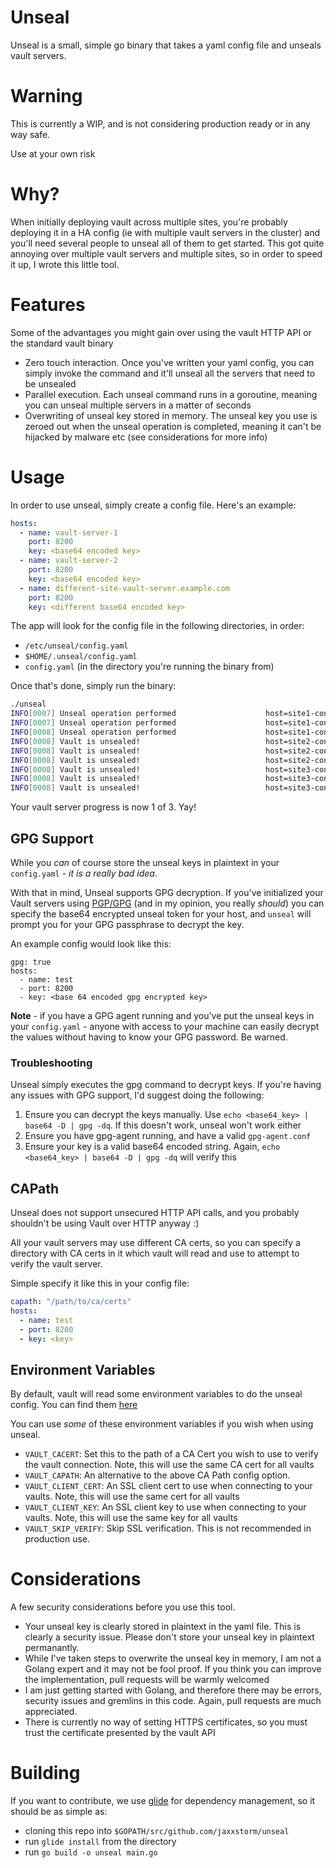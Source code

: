# Unseal

Unseal is a small, simple go binary that takes a yaml config file and unseals vault servers.

# Warning

This is currently a WIP, and is not considering production ready or in any way safe.

Use at your own risk

# Why?

When initially deploying vault across multiple sites, you're probably deploying it in a HA config (ie with multiple vault servers in the cluster) and you'll need several people to unseal all of them to get started. This got quite annoying over multiple vault servers and multiple sites, so in order to speed it up, I wrote this little tool.

# Features

Some of the advantages you might gain over using the vault HTTP API or the standard vault binary

  - Zero touch interaction. Once you've written your yaml config, you can simply invoke the command and it'll unseal all the servers that need to be unsealed
  - Parallel execution. Each unseal command runs in a goroutine, meaning you can unseal multiple servers in a matter of seconds
  - Overwriting of unseal key stored in memory. The unseal key you use is zeroed out when the unseal operation is completed, meaning it can't be hijacked by malware etc (see considerations for more info)

# Usage

In order to use unseal, simply create a config file. Here's an example:


```yaml
hosts:
  - name: vault-server-1
    port: 8200
    key: <base64 encoded key>
  - name: vault-server-2
    port: 8200
    key: <base64 encoded key>
  - name: different-site-vault-server.example.com 
    port: 8200
    key: <different base64 encoded key>
```

The app will look for the config file in the following directories, in order:

 - `/etc/unseal/config.yaml`
 - `$HOME/.unseal/config.yaml`
 - `config.yaml` (in the directory you're running the binary from)

Once that's done, simply run the binary:

```bash
./unseal
INFO[0007] Unseal operation performed                    host=site1-consulserver-1 progress=2 threshold=3
INFO[0007] Unseal operation performed                    host=site1-consulserver-2 progress=2 threshold=3
INFO[0008] Unseal operation performed                    host=site1-consulserver-3 progress=2 threshold=3
INFO[0008] Vault is unsealed!                            host=site2-consulserver-2 progress=0 threshold=3
INFO[0008] Vault is unsealed!                            host=site2-consulserver-1 progress=0 threshold=3
INFO[0008] Vault is unsealed!                            host=site2-consulserver-3 progress=0 threshold=3
INFO[0008] Vault is unsealed!                            host=site3-consulserver-1 progress=0 threshold=3
INFO[0008] Vault is unsealed!                            host=site3-consulserver-3 progress=0 threshold=3
INFO[0008] Vault is unsealed!                            host=site3-consulserver-2 progress=0 threshold=3
```

Your vault server progress is now 1 of 3. Yay!

## GPG Support

While you _can_ of course store the unseal keys in plaintext in your `config.yaml` - *it is a really bad idea*. 

With that in mind, Unseal supports GPG decryption. If you've initialized your Vault servers using [PGP/GPG](https://www.vaultproject.io/docs/concepts/pgp-gpg-keybase.html) (and in my opinion, you really _should_) you can specify the base64 encrypted unseal token for your host, and `unseal` will prompt you for your GPG passphrase to decrypt the key.

An example config would look like this:
```
gpg: true
hosts:
  - name: test
  - port: 8200
  - key: <base 64 encoded gpg encrypted key>
```

**Note** - if you have a GPG agent running and you've put the unseal keys in your `config.yaml` - anyone with access to your machine can easily decrypt the values without having to know your GPG password. Be warned.

### Troubleshooting

Unseal simply executes the gpg command to decrypt keys. If you're having any issues with GPG support, I'd suggest doing the following:

1) Ensure you can decrypt the keys manually. Use `echo <base64_key> | base64 -D | gpg -dq`. If this doesn't work, unseal won't work either
2) Ensure you have gpg-agent running, and have a valid `gpg-agent.conf`
3) Ensure your key is a valid base64 encoded string. Again, `echo <base64_key> | base64 -D | gpg -dq` will verify this

## CAPath

Unseal does not support unsecured HTTP API calls, and you probably shouldn't be using Vault over HTTP anyway :)

All your vault servers may use different CA certs, so you can specify a directory with CA certs in it which vault will read and use to attempt to verify the vault server.

Simple specify it like this in your config file:

```yaml
capath: "/path/to/ca/certs"
hosts:
  - name: test
  - port: 8200
  - key: <key>
```

## Environment Variables

By default, vault will read some environment variables to do the unseal config. You can find them [here](https://www.vaultproject.io/docs/commands/environment.html)

You can use _some_ of these environment variables if you wish when using unseal.

 - `VAULT_CACERT`: Set this to the path of a CA Cert you wish to use to verify the vault connection. Note, this will use the same CA cert for all vaults
 - `VAULT_CAPATH`: An alternative to the above CA Path config option.
 - `VAULT_CLIENT_CERT`: An SSL client cert to use when connecting to your vaults. Note, this will use the same cert for all vaults
 - `VAULT_CLIENT_KEY`: An SSL client key to use when connecting to your vaults. Note, this will use the same key for all vaults
 - `VAULT_SKIP_VERIFY`: Skip SSL verification. This is not recommended in production use.

# Considerations

A few security considerations before you use this tool.

 - Your unseal key is clearly stored in plaintext in the yaml file. This is clearly a security issue. Please don't store your unseal key in plaintext permanantly.
 - While I've taken steps to overwrite the unseal key in memory, I am not a Golang expert and it may not be fool proof. If you think you can improve the implementation, pull requests will be warmly welcomed
 - I am just getting started with Golang, and therefore there may be errors, security issues and gremlins in this code. Again, pull requests are much appreciated.
 - There is currently no way of setting HTTPS certificates, so you must trust the certificate presented by the vault API


# Building

If you want to contribute, we use [glide](https://glide.sh/) for dependency management, so it should be as simple as:

 - cloning this repo into `$GOPATH/src/github.com/jaxxstorm/unseal`
 - run `glide install` from the directory
 - run `go build -o unseal main.go`

